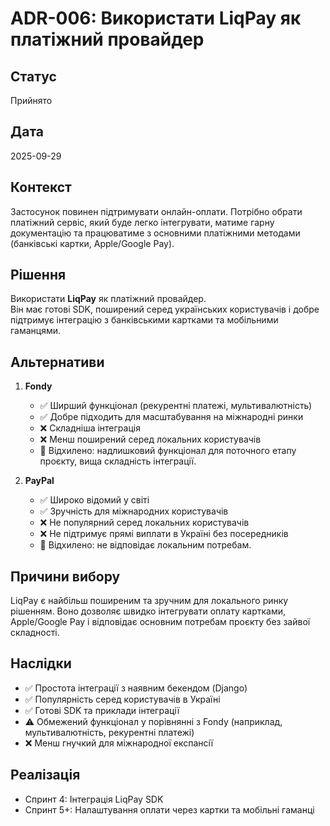# ADR-006: Використати LiqPay як платіжний провайдер  

## Статус
Прийнято  

## Дата
2025-09-29  

## Контекст
Застосунок повинен підтримувати онлайн-оплати. Потрібно обрати платіжний сервіс, який буде легко інтегрувати, матиме гарну документацію та працюватиме з основними платіжними методами (банківські картки, Apple/Google Pay).  

## Рішення
Використати **LiqPay** як платіжний провайдер.  
Він має готові SDK, поширений серед українських користувачів і добре підтримує інтеграцію з банківськими картками та мобільними гаманцями.  

## Альтернативи  

1. **Fondy**  
   - ✅ Ширший функціонал (рекурентні платежі, мультивалютність)  
   - ✅ Добре підходить для масштабування на міжнародні ринки  
   - ❌ Складніша інтеграція  
   - ❌ Менш поширений серед локальних користувачів  
   - 🔴 Відхилено: надлишковий функціонал для поточного етапу проєкту, вища складність інтеграції.  

2. **PayPal**  
   - ✅ Широко відомий у світі  
   - ✅ Зручність для міжнародних користувачів  
   - ❌ Не популярний серед локальних користувачів  
   - ❌ Не підтримує прямі виплати в Україні без посередників  
   - 🔴 Відхилено: не відповідає локальним потребам.  

## Причини вибору
LiqPay є найбільш поширеним та зручним для локального ринку рішенням. Воно дозволяє швидко інтегрувати оплату картками, Apple/Google Pay і відповідає основним потребам проєкту без зайвої складності.  

## Наслідки
- ✅ Простота інтеграції з наявним бекендом (Django)  
- ✅ Популярність серед користувачів в Україні  
- ✅ Готові SDK та приклади інтеграції  
- ⚠️ Обмежений функціонал у порівнянні з Fondy (наприклад, мультивалютність, рекурентні платежі)  
- ❌ Менш гнучкий для міжнародної експансії  

## Реалізація
- Спринт 4: Інтеграція LiqPay SDK  
- Спринт 5+: Налаштування оплати через картки та мобільні гаманці  

